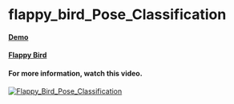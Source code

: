 # flappy_bird_Pose_Classification
#### [Demo](https://ghassen1302.github.io/machine_learning_games/Flappy_Bird/Flappy_Bird_and_Pose_Classification/)
#### [Flappy Bird](https://github.com/CodingTrain/Flappy-Bird-Clone)
#### For more information, watch this video.
[![Flappy_Bird_Pose_Classification](http://img.youtube.com/vi/Hli756nRNo0/0.jpg)](https://www.youtube.com/watch?v=Hli756nRNo0 "Flappy Bird - Pose Classification")
